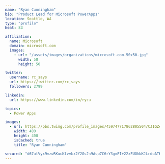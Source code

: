 ```yaml
---
name: "Ryan Cunningham"
bio: "Product Lead for Microsoft PowerApps"
location: Seattle, WA
type: "profile"
heat: 83

affiliation:
  name: Microsoft
  domain: microsoft.com
  images:
    - url: "/assets/images/organizations/microsoft.com-50x50.jpg"
      width: 50
      height: 50

twitter:
  username: rc_says
  url: https://twitter.com/rc_says
  followers: 2799

linkedin:
  url: https://www.linkedin.com/in/rycu

topics:
  - Power Apps

images:
  - url: https://pbs.twimg.com/profile_images/459747717862805504/CJIGZejd_400x400.png
    width: 400
    height: 400
    isCached: true
    title: "Ryan Cunningham"

secured: "d67utVyx9vzwRKucKlvvbx2Y2Gs2n9Asp7C6rY3gmFI+22xFUOhbKJLrdoATK2h6TOsmrkfZymG1hYZyQD9pDOSkJx8Vcp6IwkoS6KgOZZXjf/8hRgbDY+yIofwhXOdscdWygx1/G1pUt2JAY5d4qXNzO8t+/SaMAJpMiErzJ1cs8EDQGXuh5dRXHNoP7sZmDCtgSJFnvZm6z3ATJhtXgTLqnBiWb2mFaF2/Gg/Ax9Y1BTitVif6dM1w+K3/rzyxURe9TWbP+NGuQoHHraZJ6e685zN3b3JSLu+pkejezrHFjR6QD1cttT//AOnzAa3w/4oHUkFtAlLck4jHLAzRQidIzqV8WI+WBTt2RpR5r3j04Bhxfndm/rfpfks+wgGJQPDShTGatc0JSxv6OIXEApqGgkL9XyrwvHqcwx5wwbE=;/OprhpfnaCWrsNEXbAGafg=="
---
```


